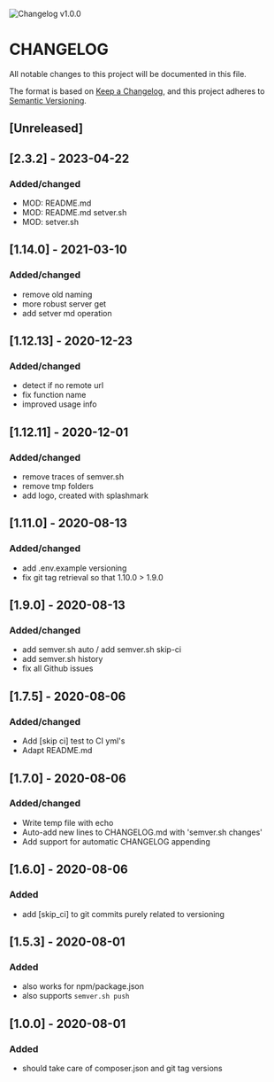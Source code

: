 ![Changelog v1.0.0](https://img.shields.io/badge/CHANGELOG-v1.0.0-orange) 
# CHANGELOG
All notable changes to this project will be documented in this file.

The format is based on [Keep a Changelog](https://keepachangelog.com/en/1.0.0/),
and this project adheres to [Semantic Versioning](https://semver.org/spec/v2.0.0.html).

## [Unreleased]
 
## [2.3.2] - 2023-04-22
### Added/changed
- MOD: README.md
- MOD: README.md setver.sh
- MOD: setver.sh 

## [1.14.0] - 2021-03-10
### Added/changed
- remove old naming
- more robust server get
- add setver md operation 

## [1.12.13] - 2020-12-23
### Added/changed
- detect if no remote url
- fix function name
- improved usage info 

## [1.12.11] - 2020-12-01
### Added/changed
- remove traces of semver.sh
- remove tmp folders
- add logo, created with splashmark 

## [1.11.0] - 2020-08-13
### Added/changed
- add .env.example versioning
- fix git tag retrieval so that 1.10.0 > 1.9.0
 
## [1.9.0] - 2020-08-13
### Added/changed
- add semver.sh auto / add semver.sh skip-ci
- add semver.sh history
- fix all Github issues
 
## [1.7.5] - 2020-08-06
### Added/changed
- Add [skip ci] test to CI yml's
- Adapt README.md
 
## [1.7.0] - 2020-08-06
### Added/changed
- Write temp file with echo
- Auto-add new lines to CHANGELOG.md with 'semver.sh changes'
- Add support for automatic CHANGELOG appending
 
## [1.6.0] - 2020-08-06
### Added
- add [skip_ci] to git commits purely related to versioning

## [1.5.3] - 2020-08-01
### Added
- also works for npm/package.json
- also supports `semver.sh push`


## [1.0.0] - 2020-08-01
### Added
- should take care of composer.json and git tag versions
